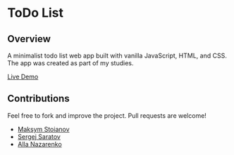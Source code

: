 # ToDo List

## Overview

A minimalist todo list web app built with vanilla JavaScript, HTML, and CSS. The app was created as part of my studies.

[Live Demo](https://maksymstoianov.github.io/ait-tr__todo-list)

## Contributions

Feel free to fork and improve the project. Pull requests are welcome!

- [Maksym Stoianov](https://github.com/MaksymStoianov)
- [Sergej Saratov](https://github.com/s-saratov)
- [Alla Nazarenko](https://github.com/Alla-Nazarenko)
